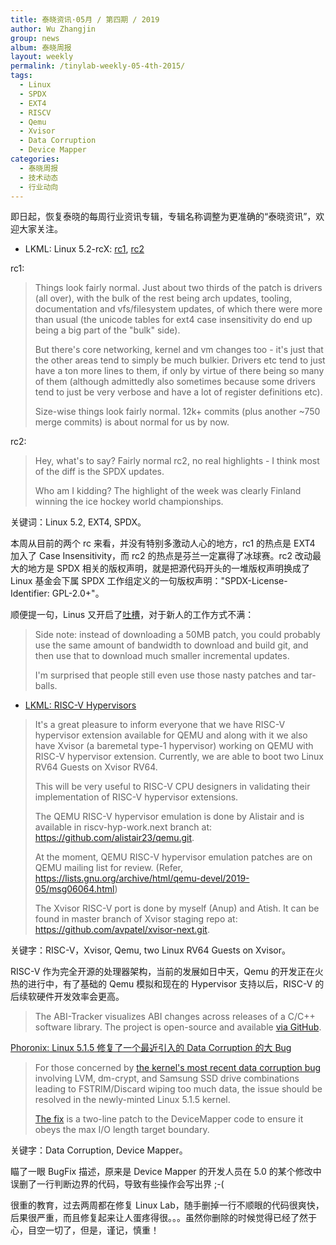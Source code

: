 ```yaml
---
title: 泰晓资讯·05月 / 第四期 / 2019
author: Wu Zhangjin
group: news
album: 泰晓周报
layout: weekly
permalink: /tinylab-weekly-05-4th-2015/
tags:
  - Linux
  - SPDX
  - EXT4
  - RISCV
  - Qemu
  - Xvisor
  - Data Corruption
  - Device Mapper
categories:
  - 泰晓周报
  - 技术动态
  - 行业动向
---
```


即日起，恢复泰晓的每周行业资讯专辑，专辑名称调整为更准确的“泰晓资讯”，欢迎大家关注。

- LKML: Linux 5.2-rcX: [rc1](https://lkml.org/lkml/2019/5/19/119), [rc2](https://lkml.org/lkml/2019/5/26/232)

rc1:

> Things look fairly normal. Just about two thirds of the patch is drivers (all
> over), with the bulk of the rest being arch updates, tooling, documentation
> and vfs/filesystem updates, of which there were more than usual (the unicode
> tables for ext4 case insensitivity do end up being a big part of the "bulk"
> side).
>
> But there's core networking, kernel and vm changes too - it's just that the
> other areas tend to simply be much bulkier. Drivers etc tend to just have a
> ton more lines to them, if only by virtue of there being so many of them
> (although admittedly also sometimes because some drivers tend to just be very
> verbose and have a lot of register definitions etc).
>
> Size-wise things look fairly normal. 12k+ commits (plus another ~750 merge
> commits) is about normal for us by now.

rc2:

> Hey, what's to say? Fairly normal rc2, no real highlights - I think most of the diff is the SPDX updates.
>
> Who am I kidding? The highlight of the week was clearly Finland winning the ice hockey world championships.

关键词：Linux 5.2, EXT4, SPDX。

本周从目前的两个 rc 来看，并没有特别多激动人心的地方，rc1 的热点是 EXT4 加入了 Case Insensitivity，而 rc2 的热点是芬兰一定赢得了冰球赛。rc2 改动最大的地方是 SPDX 相关的版权声明，就是把源代码开头的一堆版权声明换成了 Linux 基金会下属 SPDX 工作组定义的一句版权声明："SPDX-License-Identifier: GPL-2.0+"。

顺便提一句，Linus 又开启了[吐槽](https://lkml.org/lkml/2017/9/24/633)，对于新人的工作方式不满：

> Side note: instead of downloading a 50MB patch, you could probably use the
> same amount of bandwidth to download and build git, and then use that to
> download much smaller incremental updates.
>
> I'm surprised that people still even use those nasty patches and tar-balls.

- [LKML: RISC-V Hypervisors](https://lkml.org/lkml/2019/5/30/714)


> It's a great pleasure to inform everyone that we have RISC-V hypervisor
> extension available for QEMU and along with it we also have Xvisor (a
> baremetal type-1 hypervisor) working on QEMU with RISC-V hypervisor
> extension. Currently, we are able to boot two Linux RV64 Guests on Xvisor
> RV64.
>
> This will be very useful to RISC-V CPU designers in validating their
> implementation of RISC-V hypervisor extensions.
>
> The QEMU RISC-V hypervisor emulation is done by Alistair and is available in
> riscv-hyp-work.next branch at: https://github.com/alistair23/qemu.git.
>
> At the moment, QEMU RISC-V hypervisor emulation patches are on QEMU mailing
> list for review.  (Refer,
> https://lists.gnu.org/archive/html/qemu-devel/2019-05/msg06064.html)
>
> The Xvisor RISC-V port is done by myself (Anup) and Atish. It can be found in
> master branch of Xvisor staging repo at:
> https://github.com/avpatel/xvisor-next.git.

关键字：RISC-V，Xvisor, Qemu, two Linux RV64 Guests on Xvisor。

RISC-V 作为完全开源的处理器架构，当前的发展如日中天，Qemu 的开发正在火热的进行中，有了基础的 Qemu 模拟和现在的 Hypervisor 支持以后，RISC-V 的后续软硬件开发效率会更高。

> The ABI-Tracker visualizes ABI changes across releases of a C/C++ software library. The project is open-source and available [via GitHub](https://github.com/lvc/abi-tracker).


[Phoronix: Linux 5.1.5 修复了一个最近引入的 Data Corruption 的大 Bug](https://www.phoronix.com/scan.php?page=news_item&px=Linux-5.1.5-Released)

> For those concerned by [the kernel's most recent data corruption
> bug](https://www.phoronix.com/scan.php?page=news_item&px=Linux-5.1-FSTRIM-Bug)
> involving LVM, dm-crypt, and Samsung SSD drive combinations leading to
> FSTRIM/Discard wiping too much data, the issue should be resolved in the
> newly-minted Linux 5.1.5 kernel.
>
> [The fix](https://git.kernel.org/pub/scm/linux/kernel/git/stable/linux.git/commit/?h=linux-5.1.y&id=871e122d55e8d1cd7c0d5dec9bdba1fe45406196) is a two-line patch to the DeviceMapper code to ensure it obeys the max I/O length target boundary.

关键字：Data Corruption, Device Mapper。

瞄了一眼 BugFix 描述，原来是 Device Mapper 的开发人员在 5.0 的某个修改中误删了一行判断边界的代码，导致有些操作会写出界 ;-(

很重的教育，过去两周都在修复 Linux Lab，随手删掉一行不顺眼的代码很爽快，后果很严重，而且修复起来让人蛋疼得很。。。虽然你删除的时候觉得已经了然于心，目空一切了，但是，谨记，慎重！
